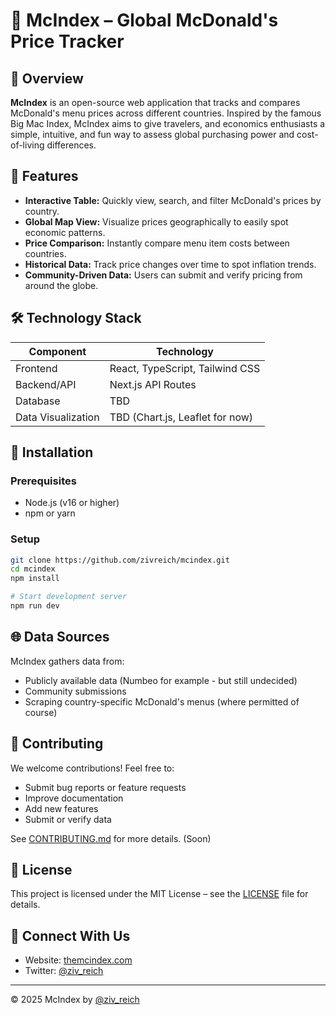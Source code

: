 # 🍔 McIndex – Global McDonald's Price Tracker

## 📌 Overview

**McIndex** is an open-source web application that tracks and compares McDonald's menu prices across different countries. Inspired by the famous Big Mac Index, McIndex aims to give travelers, and economics enthusiasts a simple, intuitive, and fun way to assess global purchasing power and cost-of-living differences.

## 🚀 Features

* **Interactive Table:** Quickly view, search, and filter McDonald's prices by country.
* **Global Map View:** Visualize prices geographically to easily spot economic patterns.
* **Price Comparison:** Instantly compare menu item costs between countries.
* **Historical Data:** Track price changes over time to spot inflation trends.
* **Community-Driven Data:** Users can submit and verify pricing from around the globe.

## 🛠 Technology Stack

| Component          | Technology                      |
| ------------------ | ------------------------------- |
| Frontend           | React, TypeScript, Tailwind CSS |
| Backend/API        | Next.js API Routes              |
| Database           | TBD                             |
| Data Visualization | TBD (Chart.js, Leaflet for now) |

## 🔧 Installation

### Prerequisites

* Node.js (v16 or higher)
* npm or yarn

### Setup

```bash
git clone https://github.com/zivreich/mcindex.git
cd mcindex
npm install

# Start development server
npm run dev
```

## 🌐 Data Sources

McIndex gathers data from:

* Publicly available data (Numbeo for example - but still undecided)
* Community submissions
* Scraping country-specific McDonald's menus (where permitted of course)

## 🤝 Contributing

We welcome contributions! Feel free to:

* Submit bug reports or feature requests
* Improve documentation
* Add new features
* Submit or verify data

See [CONTRIBUTING.md](CONTRIBUTING.md) for more details. (Soon)

## 📄 License

This project is licensed under the MIT License – see the [LICENSE](LICENSE) file for details.

## 👋 Connect With Us

* Website: [themcindex.com](https://themcindex.com)
* Twitter: [@ziv_reich](https://twitter.com/ziv_reich)

---

© 2025 McIndex by [@ziv_reich](https://twitter.com/ziv_reich)
